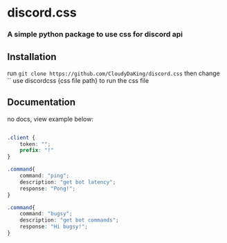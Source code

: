 # discord.css
### A simple python package to use css for discord api

## Installation
run ```git clone https://github.com/CloudyDaKing/discord.css```
then change ``
use discordcss {css file path} to run the css file

## Documentation

no docs, view example below:

```css

.client {
    token: "";
    prefix: "!"
}

.command{
    command: "ping";
    description: "get bot latency";
    response: "Pong!";
}

.command{
    command: "bugsy";
    description: "get bot commands";
    response: "Hi bugsy!";
}


```
